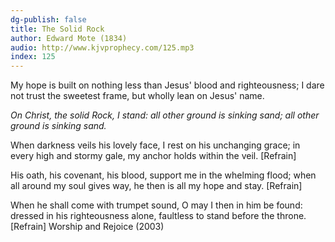 ```yaml
---
dg-publish: false
title: The Solid Rock
author: Edward Mote (1834)
audio: http://www.kjvprophecy.com/125.mp3
index: 125
---
```


My hope is built on nothing less
than Jesus' blood and righteousness;
I dare not trust the sweetest frame,
but wholly lean on Jesus' name.

*On Christ, the solid Rock, I stand:
all other ground is sinking sand;
all other ground is sinking sand.*

When darkness veils his lovely face,
I rest on his unchanging grace;
in every high and stormy gale,
my anchor holds within the veil. [Refrain]

His oath, his covenant, his blood,
support me in the whelming flood;
when all around my soul gives way,
he then is all my hope and stay. [Refrain]

When he shall come with trumpet sound,
O may I then in him be found:
dressed in his righteousness alone,
faultless to stand before the throne. [Refrain]
Worship and Rejoice (2003)